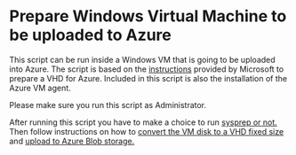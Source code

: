 # Prepare Windows Virtual Machine to be uploaded to Azure

This script can be run inside a Windows VM that is going to be uploaded into Azure. 
The script is based on the [instructions](https://docs.microsoft.com/en-us/azure/virtual-machines/windows/prepare-for-upload-vhd-image) provided by Microsoft to prepare a VHD for Azure. Included in this script is also the installation of the Azure VM agent. 

Please make sure you run this script as Administrator.

After running this script you have to make a choice to run [sysprep or not.](https://docs.microsoft.com/en-us/azure/virtual-machines/windows/prepare-for-upload-vhd-image#determine-when-to-use-sysprep)
Then follow instructions on how to [convert the VM disk to a VHD fixed size](https://docs.microsoft.com/en-us/azure/virtual-machines/windows/prepare-for-upload-vhd-image#convert-the-virtual-disk-to-a-fixed-size-vhd) and [upload to Azure Blob storage.](https://docs.microsoft.com/en-us/azure/devtest-labs/devtest-lab-upload-vhd-using-storage-explorer)
